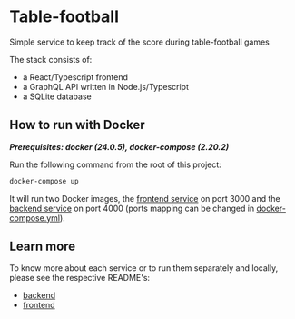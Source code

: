 # Table-football

Simple service to keep track of the score during table-football games

The stack consists of:

- a React/Typescript frontend
- a GraphQL API written in Node.js/Typescript
- a SQLite database

## How to run with Docker

**_Prerequisites: docker (24.0.5), docker-compose (2.20.2)_**

Run the following command from the root of this project:

```bash
docker-compose up
```

It will run two Docker images, the [frontend service](./frontend/Dockerfile) on port 3000 and the [backend service](./backend/Dockerfile) on port 4000 (ports mapping can be changed in [docker-compose.yml](./docker-compose.yml)).

## Learn more

To know more about each service or to run them separately and locally, please see the respective README's:

- [backend](./backend/README.md)
- [frontend](./frontend/README.md)
